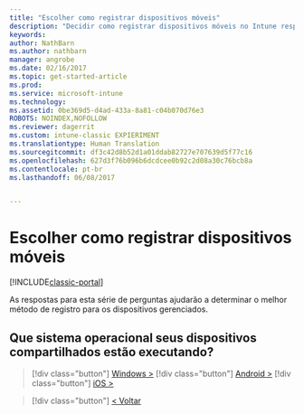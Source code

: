 ```yaml
---
title: "Escolher como registrar dispositivos móveis"
description: "Decidir como registrar dispositivos móveis no Intune respondendo algumas perguntas simples"
keywords: 
author: NathBarn
ms.author: nathbarn
manager: angrobe
ms.date: 02/16/2017
ms.topic: get-started-article
ms.prod: 
ms.service: microsoft-intune
ms.technology: 
ms.assetid: 0be369d5-d4ad-433a-8a81-c04b070d76e3
ROBOTS: NOINDEX,NOFOLLOW
ms.reviewer: dagerrit
ms.custom: intune-classic EXPIERIMENT
ms.translationtype: Human Translation
ms.sourcegitcommit: df3c42d8b52d1a01ddab82727e707639d5f77c16
ms.openlocfilehash: 627d3f76b096b6dcdcee0b92c2d08a30c76bcb8a
ms.contentlocale: pt-br
ms.lasthandoff: 06/08/2017


---
```

# <a name="choose-how-to-enroll-mobile-devices"></a>Escolher como registrar dispositivos móveis

[!INCLUDE[classic-portal](../includes/classic-portal.md)]

As respostas para esta série de perguntas ajudarão a determinar o melhor método de registro para os dispositivos gerenciados.

## <a name="what-operating-system-are-your-shared-devices-running"></a>**Que sistema operacional seus dispositivos compartilhados estão executando?**

> [!div class="button"]
[Windows >](/intune-classic/deploy-use/enroll-corporate-owned-devices-with-the-device-enrollment-manager-in-microsoft-intune)
> [!div class="button"]
[Android >](/intune-classic/deploy-use/enroll-corporate-owned-devices-with-the-device-enrollment-manager-in-microsoft-intune)
> [!div class="button"]
[iOS >](choose-how-to-enroll-devices5.md)

> [!div class="button"]
[< Voltar](choose-how-to-enroll-devices3.md)

